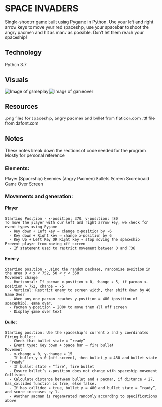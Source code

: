 # SPACE INVADERS
Single-shooter game built using Pygame in Python. 
Use your left and right arrow keys to move your red spaceship, 
use your spacebar to shoot the angry pacmen and hit as many as possible. 
Don’t let them reach your spaceship!


## Technology
Python 3.7


## Visuals
![Image of gameplay](https://github.com/leejohann/SpaceInvaders/SpaceInvaders-gameplay.png)
![Image of gameover](https://github.com/leejohann/SpaceInvaders/SpaceInvaders-GameOver.png)

## Resources
.png files for spaceship, angry pacmen and bullet from flaticon.com
.ttf file from dafont.com


## Notes
These notes break down the sections of code needed for the program. Mostly for personal reference.

### Elements:
  Player (Spaceship)
  Enemies (Angry Pacmen)
  Bullets
  Screen
  Scoreboard
  Game Over Screen

### Movements and generation:
  #### Player
    Starting Position - x-position: 370, y-position: 480
    To move the player with our left and right arrow key, we check for event types using Pygame
      - Key down + Left key ⇒ change x-position by -6
      - Key down + Right key ⇒ change x-position by 6
      - Key Up + Left Key OR Right key ⇒ stop moving the spaceship
    Prevent player from moving off screen
      - If statement used to restrict movement between 0 and 736
  
  #### Enemy
    Starting position - Using the random package, randomise position in the area 0 < x < 752, 50 < y < 350
    Movement change 
      - Horizontal: If pacman x-position < 0, change = 5, if pacman x-position > 752, change = -5
      - Vertical: Restrict enemy to screen width, then shift down by 40
    Game Over
      - When any one pacman reaches y-position = 480 (position of spaceship), game over.
      - Pacmen y-position = 2000 to move them all off screen
      - Display game over text
 
 #### Bullet
    Starting position: Use the spaceship’s current x and y coordinates
    Firing bullet:
      - Check that bullet state = “ready”
      - Event type: Key down + Space bar ⇒ fire bullet
    Movement 
      - x-change = 0, y-change = 15
      - If bulley_y < 0 (off-screen), then bullet_y = 480 and bullet state = “ready”
      - If bullet state = “fire”, fire bullet
      - Ensure bullet’s x-position does not change with spaceship movement
    Collision
      - Calculate distance between bullet and a pacman, if distance < 27, has_collided function is true, else false.
      - If has_collided = true, bullet_y = 480 and bullet state = “ready”, and score increases by 1.
      - Another pacman is regenerated randomly according to specifications above
